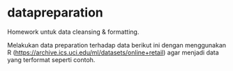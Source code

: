 # datapreparation
Homework untuk data cleansing &amp; formatting.

Melakukan data preparation terhadap data berikut ini dengan menggunakan R (https://archive.ics.uci.edu/ml/datasets/online+retail) agar menjadi data yang terformat seperti contoh.
